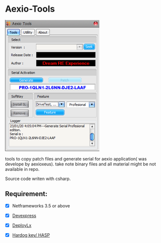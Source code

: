 # Aexio-Tools

![Screenshot](https://github.com/adhitya1978/Aexio-Tools/blob/master/screenshot.png)

tools to copy patch files and generate serial for aexio application( was develope by aexioxeus). take note binary files and all material might be not available in repo.

Source code writen with csharp.

## **Requirement:**


- [x] Netframeworks 3.5 or above

- [x] [Devexpress](https://www.devexpress.com)

- [x] [DeployLx](https://marketplace.visualstudio.com/items?itemName=XHEOINC.DeployLXLicensing)

- [x] [Hardog key/ HASP](https://alladin.com)

